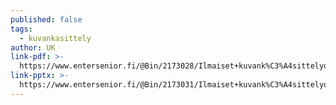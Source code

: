 ```yaml
---
published: false
tags:
  - kuvankasittely
author: UK
link-pdf: >-
  https://www.entersenior.fi/@Bin/2173028/Ilmaiset+kuvank%C3%A4sittelyohjelmat+Ogeli.pdf
link-pptx: >-
  https://www.entersenior.fi/@Bin/2173031/Ilmaiset+kuvank%C3%A4sittelyohjelmat+Ogeli.pptx
---
```


